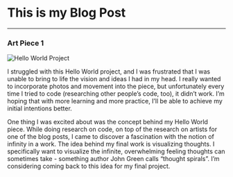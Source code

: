 # This is my Blog Post
------

### Art Piece 1
![Hello World Project](images/reas.jpg?raw=true "Hello World")

I struggled with this Hello World project, and I was frustrated that I was unable to bring to life the vision and ideas I had in my head. I really wanted to incorporate photos and movement into the piece, but unfortunately every time I tried to code (researching other people’s code, too), it didn’t work. I’m hoping that with more learning and more practice, I’ll be able to achieve my initial intentions better.
	
One thing I was excited about was the concept behind my Hello World piece. While doing research on code, on top of the research on artists for one of the blog posts, I came to discover a fascination with the notion of infinity in a work. The idea behind my final work is visualizing thoughts. I specifically want to visualize the infinite, overwhelming feeling thoughts can sometimes take - something author John Green calls “thought spirals”. I’m considering coming back to this idea for my final project.


